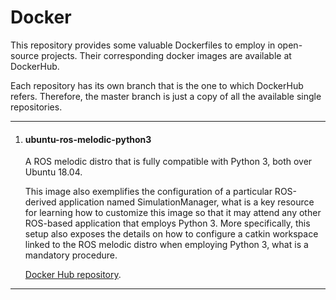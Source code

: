 # Docker
This repository provides some valuable Dockerfiles to employ in open-source projects.
Their corresponding docker images are available at DockerHub.

Each repository has its own branch that is the one to which DockerHub refers.
Therefore, the master branch is just a copy of all the available single repositories.

------------


1. #### ubuntu-ros-melodic-python3

	A ROS melodic distro that is fully compatible with Python 3, both over Ubuntu 18.04.

	This image also exemplifies the configuration of a particular ROS-derived application named SimulationManager, what is a key resource for learning how to customize this image so that it may attend any other ROS-based application that employs Python 3. More specifically, this setup also exposes the details on how to configure a catkin workspace linked to the ROS melodic distro when employing Python 3, what is a mandatory procedure.
	
	[Docker Hub repository](https://cloud.docker.com/repository/docker/iansoliv/ubuntu-18-04_plus_ros-melodic_plus_python-3 "Docker Hub repository").


------------
